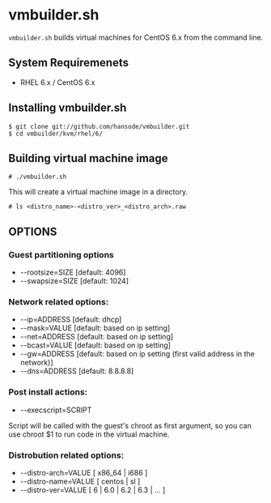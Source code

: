 vmbuilder.sh
============

``vmbuilder.sh`` builds virtual machines for CentOS 6.x from the command line.

System Requiremenets
--------------------

+ RHEL 6.x / CentOS 6.x

Installing vmbuilder.sh
-----------------------

    $ git clone git://github.com/hansode/vmbuilder.git
    $ cd vmbuilder/kvm/rhel/6/

Building virtual machine image
-------------------------------

    # ./vmbuilder.sh

This will create a virtual machine image in a directory.

    # ls <distro_name>-<distro_ver>_<distro_arch>.raw

OPTIONS
-------

### Guest partitioning options

+ --rootsize=SIZE [default: 4096]
+ --swapsize=SIZE [default: 1024]

###  Network related options:

+ --ip=ADDRESS  [default: dhcp]
+ --mask=VALUE  [default: based on ip setting]
+ --net=ADDRESS [default: based on ip setting]
+ --bcast=VALUE [default: based on ip setting]
+ --gw=ADDRESS  [default: based on ip setting (first valid address in the network)]
+ --dns=ADDRESS [default: 8.8.8.8]

### Post install actions:

+ --execscript=SCRIPT

Script will be called with the guest's chroot as first argument, so you can use chroot $1 <cmd> to run code in the virtual machine.

### Distrobution related options:

+ --distro-arch=VALUE [ x86_64 | i686 ]
+ --distro-name=VALUE [ centos | sl ]
+ --distro-ver=VALUE  [ 6 | 6.0 | 6.2 | 6.3 | ... ]
